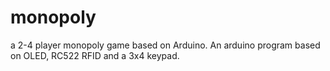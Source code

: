 # monopoly
a 2-4 player monopoly game based on Arduino.
An arduino program based on OLED, RC522 RFID and a 3x4 keypad.
